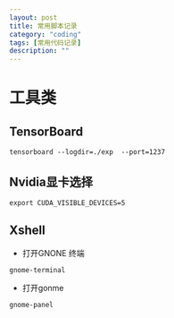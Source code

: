 ```yaml
---
layout: post
title: 常用脚本记录 
category: "coding"
tags: [常用代码记录]
description: ""
---
```


# 工具类
## TensorBoard
``` shell
tensorboard --logdir=./exp  --port=1237
```

## Nvidia显卡选择
``` shell
export CUDA_VISIBLE_DEVICES=5
```

## Xshell
- 打开GNONE 终端
``` shell
gnome-terminal
```
- 打开gonme
``` shell
gnome-panel
```